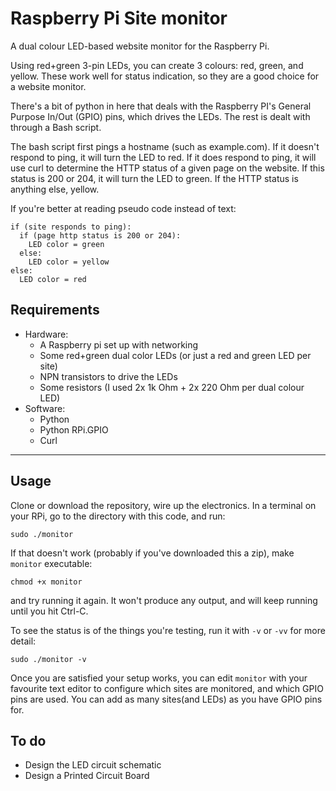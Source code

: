 # Raspberry Pi Site monitor

A dual colour LED-based website monitor for the Raspberry Pi. 

Using red+green 3-pin LEDs, you can create 3 colours: red, green, and yellow. These work well for status indication, so they are a good choice for a website monitor.

There's a bit of python in here that deals with the Raspberry PI's General Purpose In/Out (GPIO) pins, which drives the LEDs. The rest is dealt with through a Bash script.

The bash script first pings a hostname (such as example.com). If it doesn't respond to ping, it will turn the LED to red. If it does respond to ping, it will use curl to determine the HTTP status of a given page on the website. If this status is 200 or 204, it will turn the LED to green. If the HTTP status is anything else, yellow.

If you're better at reading pseudo code instead of text:

```
if (site responds to ping):
  if (page http status is 200 or 204):
    LED color = green
  else:
    LED color = yellow
else:
  LED color = red
```

## Requirements

- Hardware:
  - A Raspberry pi set up with networking
  - Some red+green dual color LEDs (or just a red and green LED per site)
  - NPN transistors to drive the LEDs
  - Some resistors (I used 2x 1k Ohm + 2x 220 Ohm per dual colour LED)
- Software:
  - Python
  - Python RPi.GPIO
  - Curl

---

## Usage

Clone or download the repository, wire up the electronics. In a terminal on your RPi, go to the directory with this code, and run:

```
sudo ./monitor
```

If that doesn't work (probably if you've downloaded this a zip), make `monitor` executable:

```
chmod +x monitor
```

and try running it again. It won't produce any output, and will keep running until you hit Ctrl-C.

To see the status is of the things you're testing, run it with `-v` or `-vv` for more detail:

```
sudo ./monitor -v
```

Once you are satisfied your setup works, you can edit `monitor` with your favourite text editor to configure which sites are monitored, and which GPIO pins are used. You can add as many sites(and LEDs) as you have GPIO pins for.

## To do

- Design the LED circuit schematic
- Design a Printed Circuit Board
